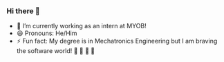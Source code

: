### Hi there 👋



- 🌱 I’m currently working as an intern at MYOB!
- 😄 Pronouns: He/Him
- ⚡ Fun fact: My degree is in Mechatronics Engineering but I am braving the software world! 🦋 🌱 🌻 🌈
